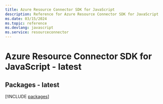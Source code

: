 ```yaml
---
title: Azure Resource Connector SDK for JavaScript
description: Reference for Azure Resource Connector SDK for JavaScript
ms.date: 03/15/2024
ms.topic: reference
ms.devlang: javascript
ms.service: resourceconnector
---
```

# Azure Resource Connector SDK for JavaScript - latest
## Packages - latest
[!INCLUDE [packages](resource-connector-index.md)]